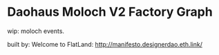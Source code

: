 # Daohaus Moloch V2 Factory Graph

wip: moloch events.

built by:
Welcome to FlatLand:
http://manifesto.designerdao.eth.link/
